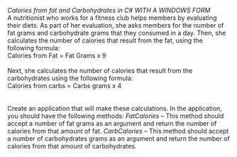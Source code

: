 *Calories from fat and Carbohydrates in C# WITH A WINDOWS FORM*
<br />
A nutritionist who works for a fitness club helps members by evaluating their diets. As part of her evaluation, she asks members for the number of fat grams and carbohydrate grams that they consumed in a day. Then, she calculates the number of calories that result from the fat, using the following formula:
<br />
Calories from Fat = Fat Grams x 9
<br /><br />
Next, she calculates the number of calories that result from the carbohydrates using the following formula:
<br />
Calories from carbs = Carbs grams x 4
<br /><br /><br />
Create an application that will make these calculations. In the application, you should have the following methods:
*FatCalories* – This method should accept a number of fat grams as an argument and return the number of calories from that amount of fat.
*CarbCalories* – This method should accept a number of carbohydrates grams as an argument and return the number of calories from that amount of carbohydrates.